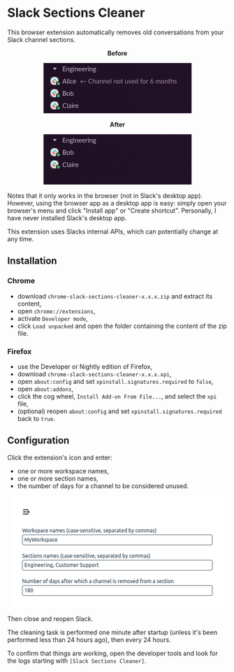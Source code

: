 # Slack Sections Cleaner

This browser extension automatically removes old conversations from your Slack channel sections.

<div align="center">

**Before**

![Before, a section contains three channels of which one has not been used for six months](/res/before.png)

**After**

![After, the unused channel has been removed from the section](/res/after.png)

</div>

Notes that it only works in the browser (not in Slack's desktop app). However, using the browser app as a desktop app is easy: simply open your browser's menu and click "Install app" or "Create shortcut". Personally, I have never installed Slack's desktop app.

This extension uses Slacks internal APIs, which can potentially change at any time.

## Installation

### Chrome

- download `chrome-slack-sections-cleaner-x.x.x.zip` and extract its content,
- open `chrome://extensions`,
- activate `Developer mode`,
- click `Load unpacked` and open the folder containing the content of the zip file.

### Firefox

- use the Developer or Nightly edition of Firefox,
- download `chrome-slack-sections-cleaner-x.x.x.xpi`,
- open `about:config` and set `xpinstall.signatures.required` to `false`,
- open `about:addons`,
- click the cog wheel, `Install Add-on From File...`, and select the `xpi` file,
- (optional) reopen `about:config` and set `xpinstall.signatures.required` back to `true`.

## Configuration

Click the extension's icon and enter:

- one or more workspace names,
- one or more section names,
- the number of days for a channel to be considered unused.

<div align="center">

![Configuration dialog](/res/config.png)

</div>

Then close and reopen Slack.

The cleaning task is performed one minute after startup (unless it's been performed less than 24 hours ago), then every 24 hours.

To confirm that things are working, open the developer tools and look for the logs starting with `[Slack Sections Cleaner]`.
